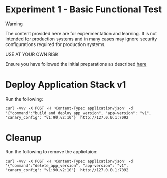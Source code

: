 # Experiment 1 - Basic Functional Test

> [!WARNING]
> The content provided here are for experimentation and learning. It is not intended for production systems and in many cases may ignore security configurations required for production systems.
>
> USE AT YOUR OWN RISK

Ensure you have followed the initial preparations as described [here](../README.md)

# Deploy Application Stack v1

Run the following:

```shell
curl -vvv -X POST -H 'Content-Type: application/json' -d '{"command":"build_and_deploy_app_version", "app-version": "v1", "canary_config": "v1:90,v2:10"}' http://127.0.0.1:7092
```

# Cleanup

Run the following to remove the applictaion:

```shell
curl -vvv -X POST -H 'Content-Type: application/json' -d '{"command":"delete_app_version", "app-version": "v1", "canary_config": "v1:90,v2:10"}' http://127.0.0.1:7092
```

